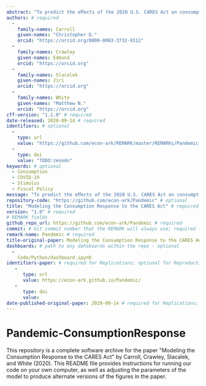 ```yaml
---
abstract: "To predict the eﬀects of the 2020 U.S. CARES Act on consumption, we extend a model that matches responses of households to past consumption stimulus packages. The extension allows us to account for two novel features of the coronavirus crisis. First, during the lockdown, many types of spending are undesirable or impossible. Second, some of the jobs that disappear during the lockdown will not reappear when it is lifted. We estimate that, if the lockdown is short-lived, the combination of expanded unemployment insurance beneﬁts and stimulus payments should be suﬃcient to allow a swift recovery in consumer spending to its pre-crisis levels. If the lockdown lasts longer, an extension of enhanced unemployment beneﬁts will likely be necessary if consumption spending is to recover." # abstract: optional
authors: # required
  -
    family-names: Carroll
    given-names: "Christopher D."
    orcid: "https://orcid.org/0000-0003-3732-9312"
  -
    family-names: Crawley
    given-names: Edmund
    orcid: "https://orcid.org"
  -
    family-names: Slacalek
    given-names: Jiri
    orcid: "https://orcid.org"
  -
    family-names: White
    given-names: "Matthew N."
    orcid: "https://orcid.org"
cff-version: "1.1.0" # required 
date-released: 2020-09-14 # required
identifiers: # optional
  - 
    type: url
    value: "https://github.com/econ-ark/REMARK/master/REMARKs/Pandemic.md"
  - 
    type: doi
    value: "TODO:zenodo"
keywords: # optional
  - Consumption
  - COVID-19
  - Stimulus
  - Fiscal Policy
message: "To predict the eﬀects of the 2020 U.S. CARES Act on consumption, we extend a model that matches responses of households to past consumption stimulus packages; all results are paired with illustrative numerical solutions." # required
repository-code: "https://github.com/econ-ark/Pandemic" # optional
title: "Modeling the Consumption Response to the CARES Act" # required
version: "1.0" # required
# REMARK fields
github_repo_url: https://github.com/econ-ark/Pandemic # required 
commit: # Git commit number that the REMARK will always use; required for "frozen" remarks, optional for "draft" remarks
remark-name: Pandemic # required 
title-original-paper: Modeling the Consumption Response to the CARES Act # optional 
dashboards: # path to any dahsboards within the repo - optional
  - 
    Code/Python/dashboard.ipynb
identifiers-paper: # required for Replications; optional for Reproductions
   - 
      type: url 
      value: https://econ-ark.github.io/Pandemic/
   - 
      type: doi
      value: 
date-published-original-paper: 2020-09-14 # required for Replications; optional for Reproductions
---
```


# Pandemic-ConsumptionResponse

This repository is a complete software archive for the paper "Modeling the Consumption Response to the CARES Act" by Carroll, Crawley, Slacalek, and White (2020). This README file provides instructions for running our code on your own computer, as well as adjusting the parameters of the model to produce alternate versions of the figures in the paper.

